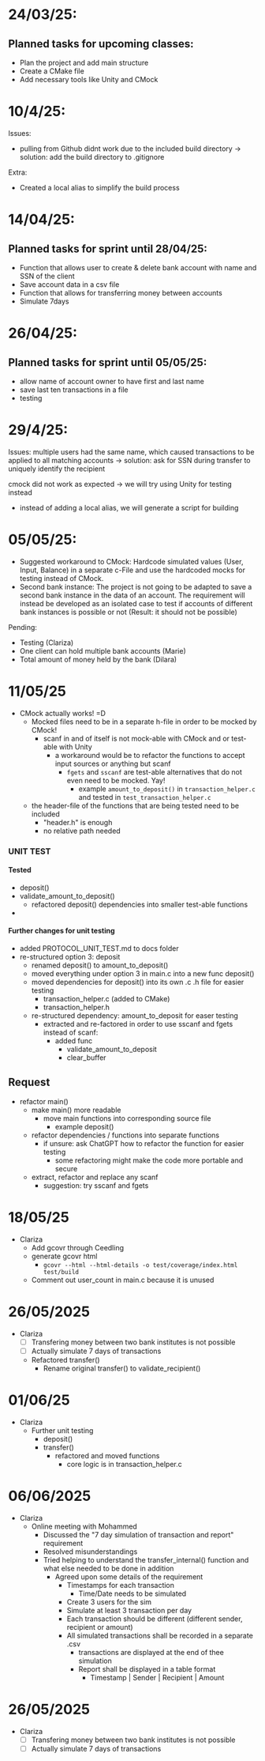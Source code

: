 # 24/03/25:
## Planned tasks for upcoming classes:
- Plan the project and add main structure
- Create a CMake file
- Add necessary tools like Unity and CMock

# 10/4/25:
Issues:
- pulling from Github didnt work due to the included build directory
-> solution: add the build directory to .gitignore

Extra: 
- Created a local alias to simplify the build process

# 14/04/25:
## Planned tasks for sprint until 28/04/25:
- Function that allows user to create & delete bank account with name and SSN of the client
- Save account data in a csv file
- Function that allows for transferring money between accounts
- Simulate 7days 

# 26/04/25:
## Planned tasks for sprint until 05/05/25:
- allow name of account owner to have first and last name
- save last ten transactions in a file
- testing

# 29/4/25:
Issues:
multiple users had the same name, which caused transactions to be applied to all matching accounts
-> solution: ask for SSN during transfer to uniquely identify the recipient

cmock did not work as expected
-> we will try using Unity for testing instead

- instead of adding a local alias, we will generate a script for building

# 05/05/25:
- Suggested workaround to CMock:
Hardcode simulated values (User, Input, Balance)  in a separate c-File and use the hardcoded mocks for testing instead of CMock.
- Second bank instance:
The project is not going to be adapted to save a second bank instance in the data of an account. The requirement will instead be developed as an isolated case to test if accounts of different bank instances is possible or not (Result: it should not be possible)


Pending: 
- Testing (Clariza)
- One client can hold multiple bank accounts (Marie)
- Total amount of money held by the bank (Dilara)

# 11/05/25
- CMock actually works! =D
  - Mocked files need to be in a separate h-file in order to be mocked by CMock!
    - scanf in and of itself is not mock-able with CMock and or test-able with Unity
      - a workaround would be to refactor the functions to accept input sources or anything but scanf
        - `fgets` and `sscanf` are test-able alternatives that do not even need to be mocked. Yay!
          - example `amount_to_deposit()` in `transaction_helper.c` and tested in `test_transaction_helper.c`
  - the header-file of the functions that are being tested need to be included
    - "header.h" is enough
    - no relative path needed
### UNIT TEST
#### Tested
- deposit()
- validate_amount_to_deposit()
  - refactored deposit() dependencies into smaller test-able functions
- 
#### Further changes for unit testing
- added PROTOCOL_UNIT_TEST.md to docs folder
- re-structured option 3: deposit
  - renamed deposit() to amount_to_deposit()
  - moved everything under option 3 in main.c into a new func deposit()
  - moved dependencies for deposit() into its own .c .h file for easier testing
    - transaction_helper.c (added to CMake)
    - transaction_helper.h
  - re-structured dependency: amount_to_deposit for easer testing
    - extracted and re-factored in order to use sscanf and fgets instead of scanf:
      - added func 
        - validate_amount_to_deposit
        - clear_buffer

## Request
- refactor main()
  - make main() more readable
    - move main functions into corresponding source file
      - example deposit()
  - refactor dependencies / functions into separate functions
    - if unsure: ask ChatGPT how to refactor the function for easier testing
      - some refactoring might make the code more portable and secure
  - extract, refactor and replace any scanf
    - suggestion: try sscanf and fgets

# 18/05/25
- Clariza
  - Add gcovr through Ceedling
  - generate gcovr html 
    - `gcovr --html --html-details -o test/coverage/index.html test/build`
  - Comment out user_count in main.c because it is unused

# 26/05/2025
  - Clariza
    - [ ] Transfering money between two bank institutes is not possible
    - [ ] Actually simulate 7 days of transactions
    - Refactored transfer()
      - Rename original transfer() to validate_recipient()

# 01/06/25
- Clariza
  - Further unit testing
    - deposit()
    - transfer()
      - refactored and moved functions
        - core logic is in transaction_helper.c

# 06/06/2025
- Clariza
  - Online meeting with Mohammed
    - Discussed the "7 day simulation of transaction and report" requirement
    - Resolved misunderstandings
    - Tried helping to understand the transfer_internal() function and what else needed to be done in addition
      - Agreed upon some details of the requirement
        - Timestamps for each transaction
          - Time/Date needs to be simulated
        - Create 3 users for the sim
        - Simulate at least 3 transaction per day
        - Each transaction should be different (different sender, recipient or amount)
        - All simulated transactions shall be recorded in a separate .csv
          - transactions are displayed at the end of thee simulation
          - Report shall be displayed in a table format
            - Timestamp | Sender | Recipient | Amount
            
# 26/05/2025
  - Clariza
    - [ ] Transfering money between two bank institutes is not possible
    - [ ] Actually simulate 7 days of transactions